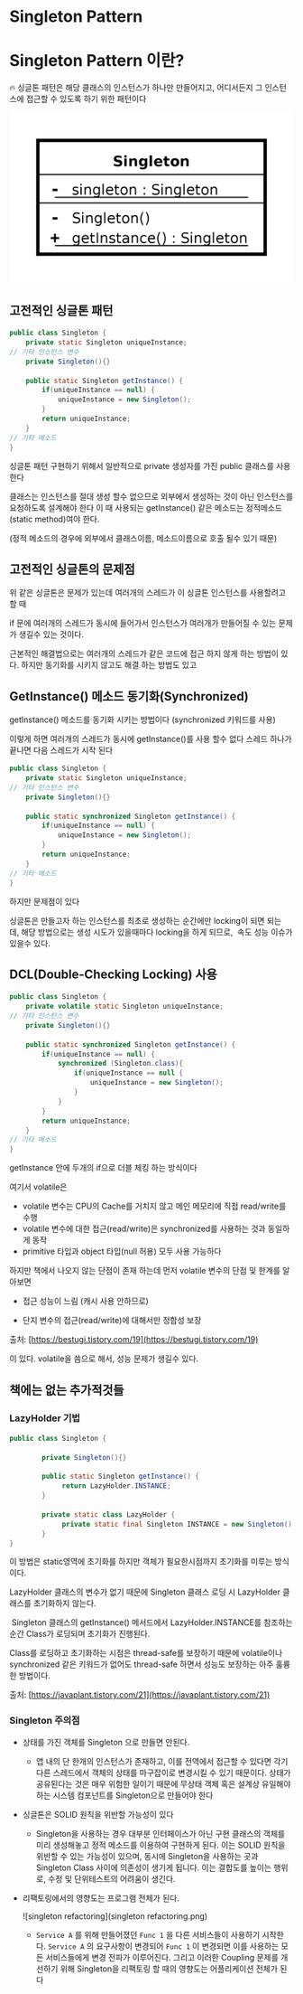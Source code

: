 # Singleton Pattern

# Singleton Pattern 이란?

<aside>
🔥 싱글톤 패턴은 해당 클래스의 인스턴스가 하나만 만들어지고, 어디서든지 그 인스턴스에 접근할 수 있도록 하기 위한 패턴이다

</aside>

![singleton](singleton.png)

## 고전적인 싱글톤 패턴

```java
public class Singleton {
	private static Singleton uniqueInstance;
// 기타 인스턴스 변수
	private Singleton(){}

	public static Singleton getInstance() {
		if(uniqueInstance == null) {
			uniqueInstance = new Singleton();
		}
		return uniqueInstance;
	}
// 기타 메소드
}
```

싱글톤 패턴 구현하기 위해서 일반적으로 private 생성자를 가진 public 클래스를 사용한다

클래스는 인스턴스를 절대 생성 할수 없으므로 외부에서 생성하는 것이 아닌 인스턴스를 요청하도록 설계해야 한다 이 때 사용되는 getInstance() 같은 메소드는 정적메소드(static method)여야 한다.

(정적 메소드의 경우에 외부에서 클래스이름, 메소드이름으로 호출 될수 있기 때문)

## 고전적인 싱글톤의 문제점

위 같은 싱글톤은 문제가 있는데 여러개의 스레드가 이 싱글톤 인스턴스를 사용할려고 할 때 

if 문에 여러개의 스레드가 동시에 들어가서 인스턴스가 여러개가 만들어질 수 있는 문제가 생길수 있는 것이다.

근본적인 해결법으로는 여러개의 스레드가 같은 코드에 접근 하지 않게 하는 방법이 있다. 하지만 동기화를 시키지 않고도 해결 하는 방법도 있고

## GetInstance() 메소드 동기화(Synchronized)

getInstance() 메소드를 동기화 시키는 방법이다 (synchronized 키워드를 사용)

이렇게 하면 여러개의 스레드가 동시에 getInstance()를 사용 할수 없다 스레드 하나가 끝나면 다음 스레드가 시작 된다

```java
public class Singleton {
	private static Singleton uniqueInstance;
// 기타 인스턴스 변수
	private Singleton(){}

	public static synchronized Singleton getInstance() {
		if(uniqueInstance == null) {
			uniqueInstance = new Singleton();
		}
		return uniqueInstance;
	}
// 기타 메소드
}
```

하지만 문제점이 있다 

싱글톤은 만들고자 하는 인스턴스를 최초로 생성하는 순간에만 locking이 되면 되는데, 해당 방법으로는 생성 시도가 있을때마다 locking을 하게 되므로,  속도 성능 이슈가 있을수 있다.

## DCL(Double-Checking Locking) 사용

```java
public class Singleton {
	private volatile static Singleton uniqueInstance;
// 기타 인스턴스 변수
	private Singleton(){}

	public static synchronized Singleton getInstance() {
		if(uniqueInstance == null) {
			synchronized (Singleton.class){
				if(uniqueInstance == null {
					uniqueInstance = new Singleton();
				}
			}
		}
		return uniqueInstance;
	}
// 기타 메소드
}
```

getInstance 안에 두개의 if으로 더블 체킹 하는 방식이다

여기서 volatile은 

- volatile 변수는 CPU의 Cache를 거치지 않고 메인 메모리에 직접 read/write를 수행
- volatile 변수에 대한 접근(read/write)은 synchronized를 사용하는 것과 동일하게 동작
- primitive 타입과 object 타입(null 허용) 모두 사용 가능하다

하지만 책에서 나오지 않는 단점이 존재 하는데 먼저 volatile 변수의 단점 및 한계를 알아보면

 - 접근 성능이 느림 (캐시 사용 안하므로)

 - 단지 변수의 접근(read/write)에 대해서만 정합성 보장

출처: [https://bestugi.tistory.com/19](https://bestugi.tistory.com/19)

이 있다.  volatile을 씀으로 해서, 성능 문제가 생길수 있다.

## 책에는 없는 추가적것들

### LazyHolder 기법

```java
public class Singleton { 

		private Singleton(){} 

		public static Singleton getInstance() {
			 return LazyHolder.INSTANCE;
		}

		private static class LazyHolder {
			 private static final Singleton INSTANCE = new Singleton();
		}
}

```

이 방법은 static영역에 초기화를 하지만 객체가 필요한시점까지 초기화를 미루는 방식이다.

LazyHolder 클래스의 변수가 없기 때문에 Singleton 클래스 로딩 시 LazyHolder 클래스를 초기화하지 않는다.

 Singleton 클래스의 getInstance() 메서드에서 LazyHolder.INSTANCE를 참조하는 순간 Class가 로딩되며 초기화가 진행된다. 

Class를 로딩하고 초기화하는 시점은 thread-safe를 보장하기 때문에 volatile이나 synchronized 같은 키워드가 없어도 thread-safe 하면서 성능도 보장하는 아주 훌륭한 방법이다.

출처: [https://javaplant.tistory.com/21](https://javaplant.tistory.com/21)

### Singleton 주의점

- 상태를 가진 객체를 Singleton 으로 만들면 안된다.
    - 앱 내의 단 한개의 인스턴스가 존재하고, 이를 전역에서 접근할 수 있다면 각기 다른 스레드에서 객체의 상태를 마구잡이로 변경시킬 수 있기 때문이다. 상태가 공유된다는 것은 매우 위험한 일이기 때문에 무상태 객체 혹은 설계상 유일해야하는 시스템 컴포넌트를 Singleton으로 만들어야 한다
- 싱글톤은 SOLID 원칙을 위반할 가능성이 있다
    - Singleton을 사용하는 경우 대부분 인터페이스가 아닌 구현 클래스의 객체를 미리 생성해놓고 정적 메소드를 이용하여 구현하게 된다. 이는 SOLID 원칙을 위반할 수 있는 가능성이 있으며, 동시에 Singleton을 사용하는 곳과 Singleton Class 사이에 의존성이 생기게 됩니다. 이는 결합도를 높이는 행위로, 수정 및 단위테스트의 어려움이 생긴다.
- 리팩토링에서의 영향도는 프로그램 전체가 된다.
    
    ![singleton refactoring](singleton refactoring.png)
    
    - `Service A` 를 위해 만들어졌던 `Func 1` 을 다른 서비스들이 사용하기 시작한다. `Service A` 의 요구사항이 변경되어 `Func 1` 이 변경되면 이를 사용하는 모든 서비스들에게 변경 전파가 이루어진다. 그리고 이러한 Coupling 문제를 개선하기 위해 Singleton을 리팩토링 할 때의 영향도는 어플리케이션 전체가 된다